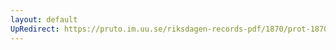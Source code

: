 ```yaml
---
layout: default
UpRedirect: https://pruto.im.uu.se/riksdagen-records-pdf/1870/prot-1870--fk--330/prot-1870--fk--330_001.pdf
---
```


